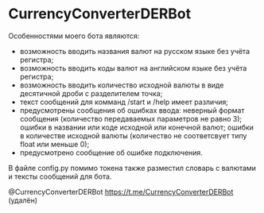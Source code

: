 # CurrencyConverterDERBot
Особенностями моего бота являются:
- возможность вводить названия валют на русском языке без учёта регистра;
- возможность вводить коды валют на английском языке без учёта регистра;
- возможность вводить количество исходной валюты в виде десятичной дроби с разделителем точка;
- текст сообщений для комманд /start и /help имеет различия;
- предусмотрены сообщения об ошибках ввода: неверный формат сообщения (количество передаваемых параметров не равно 3); ошибки в названии или коде исходной или конечной валют; ошибки в количестве исходной валюты (количество не соответсвует типу float или меньше 0);
- предусмотрено сообщение об ошибке подключения.

В файле config.py помимо токена также разместил словарь с валютами и тексты сообщений для бота.

@CurrencyConverterDERBot
https://t.me/CurrencyConverterDERBot
(удалён)
